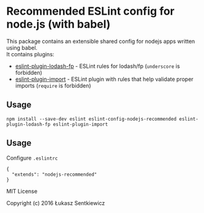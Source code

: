 # Recommended ESLint config for node.js (with babel)

This package contains an extensible shared config for nodejs apps written using babel.  
It contains plugins:
- [eslint-plugin-lodash-fp](https://github.com/jfmengels/eslint-plugin-lodash-fp) - ESLint rules for lodash/fp (`underscore` is forbidden)
- [eslint-plugin-import](https://github.com/benmosher/eslint-plugin-import) - ESLint plugin with rules that help validate proper imports (`require` is forbidden)

## Usage

`npm install --save-dev eslint eslint-config-nodejs-recommended eslint-plugin-lodash-fp eslint-plugin-import`

## Usage

Configure `.eslintrc`

```
{
  "extends": "nodejs-recommended"
}
```


MIT License

Copyright (c) 2016 Łukasz Sentkiewicz